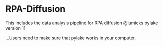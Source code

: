 # RPA-Diffusion
This includes the data analysis pipeline for RPA diffusion 
@lumicks pylake version 11

...Users need to make sure that pylake works in your computer.


